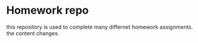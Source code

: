 # Homework repo
this repository is used to complete many differnet homework assignments.  the content changes.
